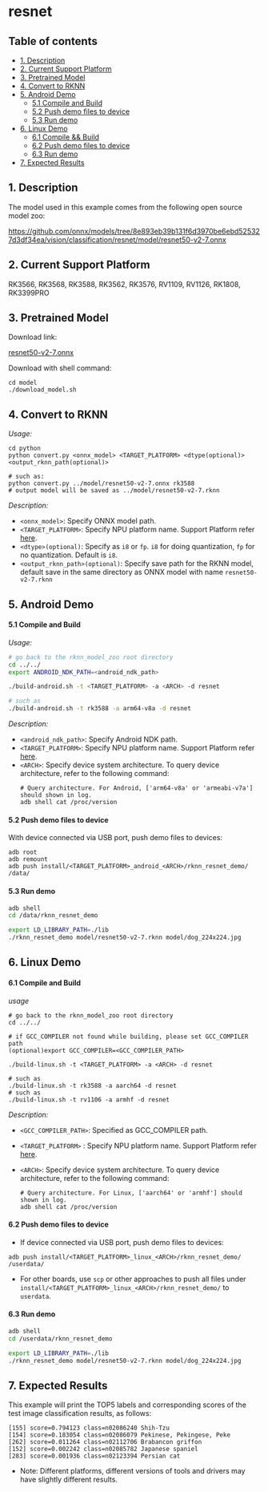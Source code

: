 # resnet

## Table of contents

- [1. Description](#1-description)
- [2. Current Support Platform](#2-current-support-platform)
- [3. Pretrained Model](#3-pretrained-model)
- [4. Convert to RKNN](#4-convert-to-rknn)
- [5. Android Demo](#5-android-demo)
  - [5.1 Compile and Build](#51-compile-and-build)
  - [5.2 Push demo files to device](#52-push-demo-files-to-device)
  - [5.3 Run demo](#53-run-demo)
- [6. Linux Demo](#6-linux-demo)
  - [6.1 Compile \&\& Build](#61-compile-and-build)
  - [6.2 Push demo files to device](#62-push-demo-files-to-device)
  - [6.3 Run demo](#63-run-demo)
- [7. Expected Results](#7-expected-results)



## 1. Description

The model used in this example comes from the following open source model zoo:  

https://github.com/onnx/models/tree/8e893eb39b131f6d3970be6ebd525327d3df34ea/vision/classification/resnet/model/resnet50-v2-7.onnx



## 2. Current Support Platform

RK3566, RK3568, RK3588, RK3562, RK3576, RV1109, RV1126, RK1808, RK3399PRO



## 3. Pretrained Model

Download link: 

[resnet50-v2-7.onnx](https://ftrg.zbox.filez.com/v2/delivery/data/95f00b0fc900458ba134f8b180b3f7a1/examples/resnet/resnet50-v2-7.onnx)

Download with shell command:

```
cd model
./download_model.sh
```



## 4. Convert to RKNN

*Usage:*

```shell
cd python
python convert.py <onnx_model> <TARGET_PLATFORM> <dtype(optional)> <output_rknn_path(optional)>

# such as: 
python convert.py ../model/resnet50-v2-7.onnx rk3588
# output model will be saved as ../model/resnet50-v2-7.rknn
```

*Description:*

- `<onnx_model>`: Specify ONNX model path.
- `<TARGET_PLATFORM>`: Specify NPU platform name. Support Platform refer [here](#2-current-support-platform).
- `<dtype>(optional)`: Specify as `i8` or `fp`. `i8` for doing quantization, `fp` for no quantization. Default is `i8`.
- `<output_rknn_path>(optional)`: Specify save path for the RKNN model, default save in the same directory as ONNX model with name `resnet50-v2-7.rknn`



## 5. Android Demo

#### 5.1 Compile and Build

*Usage:*

```sh
# go back to the rknn_model_zoo root directory
cd ../../
export ANDROID_NDK_PATH=<android_ndk_path>

./build-android.sh -t <TARGET_PLATFORM> -a <ARCH> -d resnet

# such as 
./build-android.sh -t rk3588 -a arm64-v8a -d resnet
```

*Description:*
- `<android_ndk_path>`: Specify Android NDK path.
- `<TARGET_PLATFORM>`: Specify NPU platform name. Support Platform refer [here](#2-current-support-platform).
- `<ARCH>`: Specify device system architecture. To query device architecture, refer to the following command:
	```shell
	# Query architecture. For Android, ['arm64-v8a' or 'armeabi-v7a'] should shown in log.
	adb shell cat /proc/version
	```

#### 5.2 Push demo files to device

With device connected via USB port, push demo files to devices:

```shell
adb root
adb remount
adb push install/<TARGET_PLATFORM>_android_<ARCH>/rknn_resnet_demo/ /data/
```

#### 5.3 Run demo

```sh
adb shell
cd /data/rknn_resnet_demo

export LD_LIBRARY_PATH=./lib
./rknn_resnet_demo model/resnet50-v2-7.rknn model/dog_224x224.jpg
```



## 6. Linux Demo

#### 6.1 Compile and Build

*usage*

```shell
# go back to the rknn_model_zoo root directory
cd ../../

# if GCC_COMPILER not found while building, please set GCC_COMPILER path
(optional)export GCC_COMPILER=<GCC_COMPILER_PATH>

./build-linux.sh -t <TARGET_PLATFORM> -a <ARCH> -d resnet

# such as 
./build-linux.sh -t rk3588 -a aarch64 -d resnet
# such as 
./build-linux.sh -t rv1106 -a armhf -d resnet
```

*Description:*

- `<GCC_COMPILER_PATH>`: Specified as GCC_COMPILER path.

- `<TARGET_PLATFORM>` : Specify NPU platform name. Support Platform refer [here](#2-current-support-platform).

- `<ARCH>`: Specify device system architecture. To query device architecture, refer to the following command: 
  
  ```shell
  # Query architecture. For Linux, ['aarch64' or 'armhf'] should shown in log.
  adb shell cat /proc/version
  ```

#### 6.2 Push demo files to device

- If device connected via USB port, push demo files to devices:

```shell
adb push install/<TARGET_PLATFORM>_linux_<ARCH>/rknn_resnet_demo/ /userdata/
```

- For other boards, use `scp` or other approaches to push all files under `install/<TARGET_PLATFORM>_linux_<ARCH>/rknn_resnet_demo/` to `userdata`.

#### 6.3 Run demo

```sh
adb shell
cd /userdata/rknn_resnet_demo

export LD_LIBRARY_PATH=./lib
./rknn_resnet_demo model/resnet50-v2-7.rknn model/dog_224x224.jpg
```




## 7. Expected Results

This example will print the TOP5 labels and corresponding scores of the test image classification results, as follows:

```
[155] score=0.794123 class=n02086240 Shih-Tzu
[154] score=0.183054 class=n02086079 Pekinese, Pekingese, Peke
[262] score=0.011264 class=n02112706 Brabancon griffon
[152] score=0.002242 class=n02085782 Japanese spaniel
[283] score=0.001936 class=n02123394 Persian cat
```

- Note: Different platforms, different versions of tools and drivers may have slightly different results.